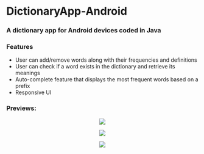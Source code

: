 # DictionaryApp-Android

### A dictionary app for Android devices coded in Java

### Features
* User can add/remove words along with their frequencies and definitions
* User can check if a word exists in the dictionary and retrieve its meanings
* Auto-complete feature that displays the most frequent words based on a prefix
* Responsive UI

### Previews:
<p align="center"><img src="https://i.imgur.com/A6lciMF.png"></p>
<p align="center"><img src="https://i.imgur.com/h8bflPV.png"></p>
<p align="center"><img src="https://i.imgur.com/YX8KWd6.png"></p>
